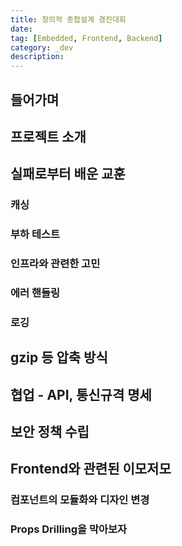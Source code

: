 ```yaml
---
title: 창의적 종합설계 경진대회
date:
tag: [Embedded, Frontend, Backend]
category: _dev
description:
---
```


## 들어가며

## 프로젝트 소개

## 실패로부터 배운 교훈

### 캐싱

### 부하 테스트

### 인프라와 관련한 고민

### 에러 핸들링

### 로깅

## gzip 등 압축 방식

## 협업 - API, 통신규격 명세

## 보안 정책 수립

## Frontend와 관련된 이모저모

### 컴포넌트의 모듈화와 디자인 변경

### Props Drilling을 막아보자
